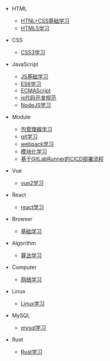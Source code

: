 * HTML
    * [HTNL+CSS基础学习](HTML/HTNL+CSS基础学习.md)
    * [HTML5学习](HTML/HTML5学习.md)

* CSS
    * [CSS3学习](CSS/CSS3学习.md)

* JavaScript
    * [JS基础学习](JavaScript/JS基础学习.md)
    * [ES6学习](JavaScript/ES6学习.md)
    * [ECMAScript](JavaScript/ECMAScript.md)
    * [js代码开发规范](JavaScript/js代码开发规范.md)
    * [NodeJS学习](JavaScript/NodeJS学习.md)

* Module
    * [包管理器学习](Module/包管理器学习.md)
    * [git学习](Module/git学习.md)
    * [webpack学习](Module/webpack学习.md)
    * [模块化学习](Module/模块化学习.md)
    * [基于GitLabRunner的CICD部署流程](Module/基于GitLabRunner的CICD部署流程.md)

* Vue
    * [vue2学习](Vue/vue2学习.md)

* React
    * [react学习](React/react学习.md)

* Browser
    * [基础学习](Browser/基础学习.md)

* Algorithm
    * [算法学习](Algorithm/算法学习.md)

* Computer
    * [网络学习](Computer/网络学习.md)

* Linux
    * [Linux学习](Linux/Linux学习.md)

* MySQL
    * [mysql学习](MySQL/mysql学习.md)

* Rust
    * [Rust学习](Rust/Rust学习.md)